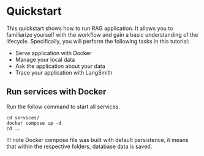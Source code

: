 # Quickstart

This quickstart shows how to run RAG application. It allows you to familiarize yourself with the workflow and gain a basic understanding of the lifecycle. Specifically, you will perform the following tasks in this tutorial:

- Serve application with Docker
- Manage your local data
- Ask the application about your data
- Trace your application with LangSmith


## Run services with Docker

Run the follow command to start all services. 

```shell
cd services/
docker compose up -d
cd ..
```

!!! note 
    Docker compose file was built with default persistence, it means that within the respective folders, database data is saved.
